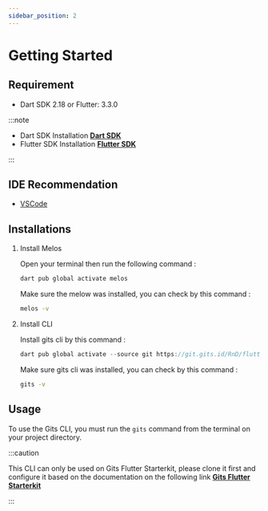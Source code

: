 ```yaml
---
sidebar_position: 2
---
```


# Getting Started

## Requirement

- Dart SDK 2.18 or Flutter: 3.3.0

:::note

- Dart SDK Installation **[Dart SDK](https://dart.dev/get-dart)**
- Flutter SDK Installation **[Flutter SDK](https://docs.flutter.dev/development/tools/sdk/releases?tab=macos)**

:::


## IDE Recommendation

- [VSCode](https://code.visualstudio.com/)



## Installations

1. Install Melos

   Open your terminal then run the following command :

   ```dart
   dart pub global activate melos
   ```

   Make sure the melow was installed, you can check by this command :

   ```bash
   melos -v
   ```

2. Install CLI
   
   Install gits cli by this command :

   ```dart
   dart pub global activate --source git https://git.gits.id/RnD/flutter-cli.git
   ```

    Make sure gits cli was installed, you can check by this command :

   ```bash
   gits -v
   ```

## Usage

To use the Gits CLI, you must run the `gits` command from the terminal on your project directory.

:::caution

This CLI can only be used on Gits Flutter Starterkit, please clone it first and configure it based on the documentation on the following link **[Gits Flutter Starterkit](https://git.gits.id/RnD/fluttergits)**

:::
